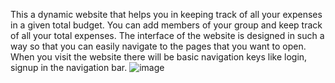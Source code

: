 This a dynamic website that helps you in keeping track of all your expenses in a given total budget. You can add members of your group and keep track of all your total expenses.
The interface of the website is designed in such a way so that you can easily navigate to the pages that you want to open. When you visit the website there will be basic navigation keys like login, signup in the navigation bar.
![image](https://user-images.githubusercontent.com/67052884/116867297-7cf58080-ac2a-11eb-98ed-fc7465163245.png)
